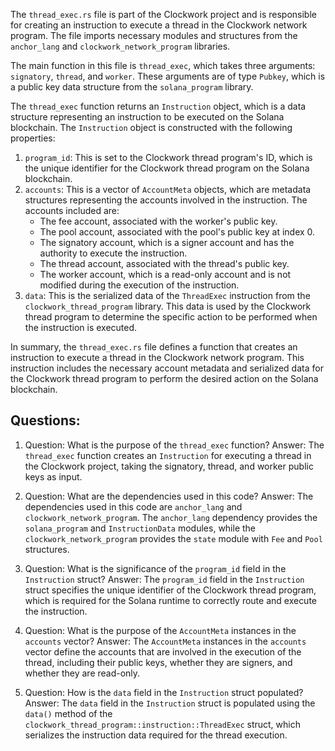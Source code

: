 
The `thread_exec.rs` file is part of the Clockwork project and is responsible for creating an instruction to execute a thread in the Clockwork network program. The file imports necessary modules and structures from the `anchor_lang` and `clockwork_network_program` libraries.

The main function in this file is `thread_exec`, which takes three arguments: `signatory`, `thread`, and `worker`. These arguments are of type `Pubkey`, which is a public key data structure from the `solana_program` library.

The `thread_exec` function returns an `Instruction` object, which is a data structure representing an instruction to be executed on the Solana blockchain. The `Instruction` object is constructed with the following properties:

1. `program_id`: This is set to the Clockwork thread program's ID, which is the unique identifier for the Clockwork thread program on the Solana blockchain.
2. `accounts`: This is a vector of `AccountMeta` objects, which are metadata structures representing the accounts involved in the instruction. The accounts included are:
   - The fee account, associated with the worker's public key.
   - The pool account, associated with the pool's public key at index 0.
   - The signatory account, which is a signer account and has the authority to execute the instruction.
   - The thread account, associated with the thread's public key.
   - The worker account, which is a read-only account and is not modified during the execution of the instruction.
3. `data`: This is the serialized data of the `ThreadExec` instruction from the `clockwork_thread_program` library. This data is used by the Clockwork thread program to determine the specific action to be performed when the instruction is executed.

In summary, the `thread_exec.rs` file defines a function that creates an instruction to execute a thread in the Clockwork network program. This instruction includes the necessary account metadata and serialized data for the Clockwork thread program to perform the desired action on the Solana blockchain.
## Questions: 
 1. Question: What is the purpose of the `thread_exec` function?
   Answer: The `thread_exec` function creates an `Instruction` for executing a thread in the Clockwork project, taking the signatory, thread, and worker public keys as input.

2. Question: What are the dependencies used in this code?
   Answer: The dependencies used in this code are `anchor_lang` and `clockwork_network_program`. The `anchor_lang` dependency provides the `solana_program` and `InstructionData` modules, while the `clockwork_network_program` provides the `state` module with `Fee` and `Pool` structures.

3. Question: What is the significance of the `program_id` field in the `Instruction` struct?
   Answer: The `program_id` field in the `Instruction` struct specifies the unique identifier of the Clockwork thread program, which is required for the Solana runtime to correctly route and execute the instruction.

4. Question: What is the purpose of the `AccountMeta` instances in the `accounts` vector?
   Answer: The `AccountMeta` instances in the `accounts` vector define the accounts that are involved in the execution of the thread, including their public keys, whether they are signers, and whether they are read-only.

5. Question: How is the `data` field in the `Instruction` struct populated?
   Answer: The `data` field in the `Instruction` struct is populated using the `data()` method of the `clockwork_thread_program::instruction::ThreadExec` struct, which serializes the instruction data required for the thread execution.
    